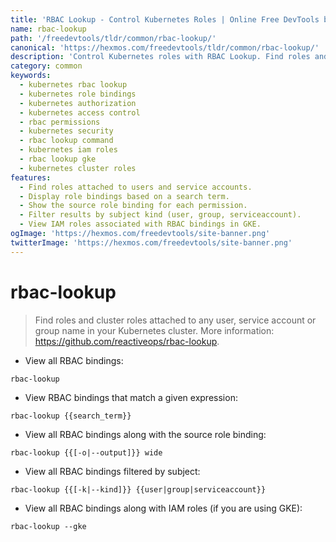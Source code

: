 ```yaml
---
title: 'RBAC Lookup - Control Kubernetes Roles | Online Free DevTools by Hexmos'
name: rbac-lookup
path: '/freedevtools/tldr/common/rbac-lookup/'
canonical: 'https://hexmos.com/freedevtools/tldr/common/rbac-lookup/'
description: 'Control Kubernetes roles with RBAC Lookup. Find roles and cluster roles attached to users or groups. Inspect access control easily. Free online tool, no registration required.'
category: common
keywords:
  - kubernetes rbac lookup
  - kubernetes role bindings
  - kubernetes authorization
  - kubernetes access control
  - rbac permissions
  - kubernetes security
  - rbac lookup command
  - kubernetes iam roles
  - rbac lookup gke
  - kubernetes cluster roles
features:
  - Find roles attached to users and service accounts.
  - Display role bindings based on a search term.
  - Show the source role binding for each permission.
  - Filter results by subject kind (user, group, serviceaccount).
  - View IAM roles associated with RBAC bindings in GKE.
ogImage: 'https://hexmos.com/freedevtools/site-banner.png'
twitterImage: 'https://hexmos.com/freedevtools/site-banner.png'
---
```


# rbac-lookup

> Find roles and cluster roles attached to any user, service account or group name in your Kubernetes cluster.
> More information: <https://github.com/reactiveops/rbac-lookup>.

- View all RBAC bindings:

`rbac-lookup`

- View RBAC bindings that match a given expression:

`rbac-lookup {{search_term}}`

- View all RBAC bindings along with the source role binding:

`rbac-lookup {{[-o|--output]}} wide`

- View all RBAC bindings filtered by subject:

`rbac-lookup {{[-k|--kind]}} {{user|group|serviceaccount}}`

- View all RBAC bindings along with IAM roles (if you are using GKE):

`rbac-lookup --gke`
